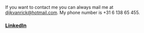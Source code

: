 If you want to contact me you can always mail me at dijkvanrick@hotmail.com. 
My phone number is +31 6 138 65 455. 

### [LinkedIn](https://www.linkedin.com/in/rick-van-dijk-a41184110/)
